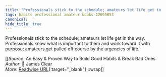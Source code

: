 ```yaml
---
title: "Professionals stick to the schedule; amateurs let life get in ..."
tags: habits professional amateur books-22695053
canonical: 
hide_title: true
---
```


Professionals stick to the schedule; amateurs let life get in the way. Professionals know what is important to them and work toward it with purpose; amateurs get pulled off course by the urgencies of life.


[[_Source_: An Easy & Proven Way to Build Good Habits & Break Bad Ones<br>
_Author_: 📕 James Clear<br>
_More_: [Readwise URL](https://readwise.io/open/446271378){:target="_blank"}
::wrap]]